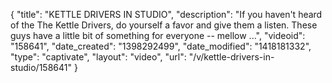 {
    "title": "KETTLE DRIVERS IN STUDIO",
    "description": "If you haven't heard of the The Kettle Drivers, do yourself a favor and give them a listen. These guys have a little bit of something for everyone -- mellow ...",
    "videoid": "158641",
    "date_created": "1398292499",
    "date_modified": "1418181332",
    "type": "captivate",
    "layout": "video",
    "url": "\/v\/kettle-drivers-in-studio\/158641"
}